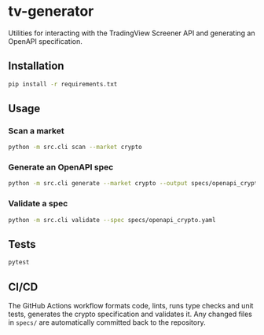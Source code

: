 # tv-generator

Utilities for interacting with the TradingView Screener API and generating an OpenAPI specification.

## Installation

```bash
pip install -r requirements.txt
```

## Usage

### Scan a market

```bash
python -m src.cli scan --market crypto
```

### Generate an OpenAPI spec

```bash
python -m src.cli generate --market crypto --output specs/openapi_crypto.yaml
```

### Validate a spec

```bash
python -m src.cli validate --spec specs/openapi_crypto.yaml
```

## Tests

```bash
pytest
```

## CI/CD

The GitHub Actions workflow formats code, lints, runs type checks and unit
tests, generates the crypto specification and validates it. Any changed files in
`specs/` are automatically committed back to the repository.
